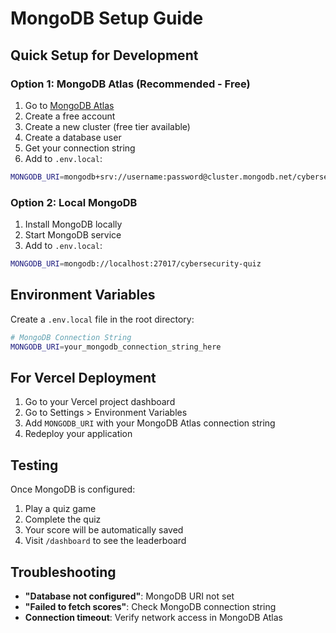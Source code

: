 # MongoDB Setup Guide

## Quick Setup for Development

### Option 1: MongoDB Atlas (Recommended - Free)

1. Go to [MongoDB Atlas](https://www.mongodb.com/atlas)
2. Create a free account
3. Create a new cluster (free tier available)
4. Create a database user
5. Get your connection string
6. Add to `.env.local`:

```bash
MONGODB_URI=mongodb+srv://username:password@cluster.mongodb.net/cybersecurity-quiz?retryWrites=true&w=majority
```

### Option 2: Local MongoDB

1. Install MongoDB locally
2. Start MongoDB service
3. Add to `.env.local`:

```bash
MONGODB_URI=mongodb://localhost:27017/cybersecurity-quiz
```

## Environment Variables

Create a `.env.local` file in the root directory:

```bash
# MongoDB Connection String
MONGODB_URI=your_mongodb_connection_string_here
```

## For Vercel Deployment

1. Go to your Vercel project dashboard
2. Go to Settings > Environment Variables
3. Add `MONGODB_URI` with your MongoDB Atlas connection string
4. Redeploy your application

## Testing

Once MongoDB is configured:
1. Play a quiz game
2. Complete the quiz
3. Your score will be automatically saved
4. Visit `/dashboard` to see the leaderboard

## Troubleshooting

- **"Database not configured"**: MongoDB URI not set
- **"Failed to fetch scores"**: Check MongoDB connection string
- **Connection timeout**: Verify network access in MongoDB Atlas
